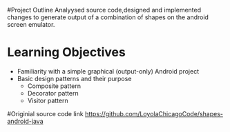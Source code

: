 
#Project Outline
Analyysed source code,designed and implemented changes to generate output of a combination of shapes on the android screen emulator.
# Learning Objectives
* Familiarity with a simple graphical (output-only) Android project
* Basic design patterns and their purpose
    * Composite pattern
    * Decorator pattern
    * Visitor pattern

#Originial source code link 
https://github.com/LoyolaChicagoCode/shapes-android-java
